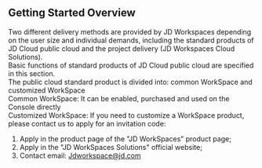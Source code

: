 ## Getting Started Overview
Two different delivery methods are provided by JD Workspaces depending on the user size and individual demands, including the standard products of JD Cloud public cloud and the project delivery (JD Workspaces Cloud Solutions).<br>
Basic functions of standard products of JD Cloud public cloud are specified in this section.<br>
The public cloud standard product is divided into: common WorkSpace and customized WorkSpace<br>
Common WorkSpace: It can be enabled, purchased and used on the Console directly<br>
Customized WorkSpace: If you need to customize a WorkSpace product, please contact us to apply for an invitation code:<br>
1. Apply in the product page of the "JD WorkSpaces" product page;<br>
2. Apply in the "JD WorkSpaces Solutions" official website;<br>
3. Contact email: Jdworkspace@jd.com<br>
